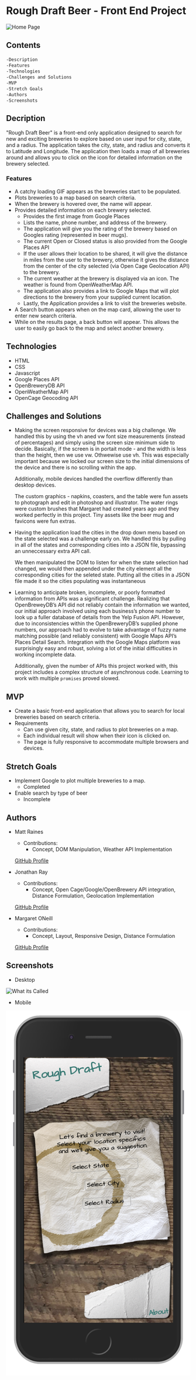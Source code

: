 # Rough Draft Beer - Front End Project
![Home Page](./read-me-assets/top-image.png)

## Contents
    -Description
    -Features
    -Technologies
    -Challenges and Solutions
    -MVP
    -Stretch Goals
    -Authors
    -Screenshots

## Decription
"Rough Draft Beer" is a front-end only application designed to search for new and exciting breweries to explore based on user input for city, state, and a radius. The application takes the city, state, and radius and converts it to Latitude and Longitude. The application then loads a map of all breweries around and allows you to click on the icon for detailed information on the brewery selected.

### Features
* A catchy loading GIF appears as the breweries start to be populated.
* Plots breweries to a map based on search criteria.
* When the brewery is hovered over, the name will appear.
* Provides detailed information on each brewery selected.
    * Provides the first image from Google Places
    * Lists the name, phone number, and address of the brewery.
    * The application will give you the rating of the brewery based on Googles rating (represented in beer mugs).
    * The current Open or Closed status is also provided from the Google Places API
    * If the user allows their location to be shared, it will give the distance in miles from the user to the brewery, otherwise it gives the distance from the center of the city selected (via Open Cage Geolocation API) to the brewery.
    * The current weather at the brewery is displayed via an icon. The weather is found from OpenWeatherMap API.
    * The application also provides a link to Google Maps that will plot directions to the brewery from your supplied current location.
    * Lastly, the Application provides a link to visit the breweries website.
* A Search button appears when on the map card, allowing the user to enter new search criteria.
* While on the results page, a back button will appear. This allows the user to easily go back to the map and select another brewery.


## Technologies
* HTML
* CSS
* Javascript
* Google Places API
* OpenBreweryDB API
* OpenWeatherMap API
* OpenCage Geocoding API

## Challenges and Solutions
* Making the screen responsive for devices was a big challenge.  We handled this by using the vh aned vw font size measurements (instead of percentages) and simply using the screen size minimum side to decide.  Basically, if the screen is in portait mode - and the width is less than the height, then we use vw.  Othwewise use vh.  This was especially important because we locked our screen size to the initial dimensions of the device and there is no scrolling within the app.

    Additionally, mobile devices handled the overflow differently than desktop devices.

    The custom graphics - napkins, coasters, and the table were fun assets to photograph and edit in photoshop and illustrator.  The water rings were custom brushes that Margaret had created years ago and they worked perfectly in this project.  Tiny assets like the beer mug and favicons were fun extras.

* Having the application load the cities in the drop down menu based on the state selected was a challenge early on. We handled this by pulling in all of the states and corresponding cities into a JSON file, bypassing an unneccessary extra API call.

    We then manipulated the DOM to listen for when the state selection had changed, we would then appended under the city element all the corresponding cities for the seleted state. Putting all the cities in a JSON file made it so the cities populating was instantaneous


* Learning to anticipate broken, incomplete, or poorly formatted information from APIs was a significant challenge. Realizing that OpenBreweyDB’s API did not reliably contain the information we wanted, our initial approach involved using each business’s phone number to look up a fuller database of details from the Yelp Fusion API. However, due to inconsistencies within the OpenBreweryDB’s supplied phone numbers, our approach had to evolve to take advantage of fuzzy name matching possible (and reliably consistent) with Google Maps  API’s Places Detail Search. Integration with the Google Maps platform was surprisingly easy and robust, solving a lot of the initial difficulties in working incomplete data.

    Additionally, given the number of APIs this project worked with, this project includes a complex structure of asynchronous code. Learning to work with multiple `promises` proved slowed.


## MVP
* Create a basic front-end application that allows you to search for local breweries based on search criteria.
* Requirements
    * Can use given city, state, and radius to plot breweries on a map.
    * Each individual result will show when their icon is clicked on.
    * The page is fully responsive to accommodate multiple browsers and devices.

## Stretch Goals
* Implement Google to plot multiple breweries to a map.
    * Completed
* Enable search by type of beer
    * Incomplete

## Authors
* Matt Raines
    * Contributions:
        * Concept, DOM Manipulation, Weather API Implementation
    
    [GitHub Profile](https://github.com/mraines4)

* Jonathan Ray
    * Contributions:
        * Concept, Open Cage/Google/OpenBrewery API integration, Distance Formulation, Geolocation Implementation
    
    [GitHub Profile](https://github.com/ray-jonathan)

* Margaret ONeill
    * Contributions:
        * Concept, Layout, Responsive Design, Distance Formulation
    
    [GitHub Profile](https://github.com/MAOneill)

## Screenshots
* Desktop

![What its Called](./read-me-assets/search-screen-desktop.png)

* Mobile

![What its Called](./read-me-assets/search-screen-mobile.png)
